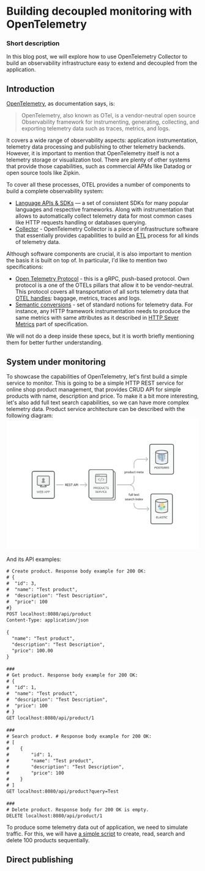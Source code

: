 # Building decoupled monitoring with OpenTelemetry

### Short description
In this blog post, we will explore how to use OpenTelemetry Collector to build an observability infrastructure easy to extend and decoupled from the application.

## Introduction
[OpenTelemetry](https://opentelemetry.io/docs/), as documentation says, is:
> OpenTelemetry, also known as OTel, is a vendor-neutral open source Observability framework for instrumenting, generating, collecting, and exporting telemetry data such as traces, metrics, and logs.

It covers a wide range of observability aspects: application instrumentation, telemetry data processing and publishing to other telemetry backends.
However, it is important to mention that OpenTelemetry itself is not a telemetry storage or visualization tool.
There are plenty of other systems that provide those capabilities, such as commercial APMs like Datadog or open source tools like Zipkin. 

To cover all these processes, OTEL provides a number of components to build a complete observability system:
- [Language APIs & SDKs](https://opentelemetry.io/docs/languages/) — a set of consistent SDKs for many popular languages and respective frameworks. 
Along with instrumentation that allows to automatically collect telemetry data for most common cases like HTTP requests handling or databases querying.
- [Collector](https://opentelemetry.io/docs/collector/) - OpenTelemetry Collector is a piece of infrastructure software that essentially provides capabilities to build an [ETL](https://en.wikipedia.org/wiki/Extract,_transform,_load) process for all kinds of telemetry data. 

Although software components are crucial, it is also important to mention the basis it is built on top of.
In particular, I'd like to mention two specifications:
- [Open Telemetry Protocol](https://opentelemetry.io/docs/specs/otlp/) - this is a gRPC, push-based protocol. Own protocol is a one of the OTELs pillars that allow it to be vendor-neutral. This protocol covers all transportation of all sorts telemetry data that [OTEL handles](https://opentelemetry.io/docs/concepts/signals/): baggage, metrics, traces and logs.
- [Semantic conversions](https://opentelemetry.io/docs/specs/semconv/) - set of standard notions for telemetry data. For instance, any HTTP framework instrumentation needs to produce the same metrics with same attributes as it described in [HTTP Sever Metrics](https://opentelemetry.io/docs/specs/semconv/http/http-metrics/#metric-httpserverrequestduration) part of specification.   

We will not do a deep inside these specs, but it is worth briefly mentioning them for better further understanding.


## System under monitoring
To showcase the capabilities of OpenTelemetry, let's first build a simple service to monitor.
This is going to be a simple HTTP REST service for online shop product management, that provides CRUD API for simple products with name, description and price.
To make it a bit more interesting, let's also add full text search capabilities, so we can have more complex telemetry data.
Product service architecture can be described with the following diagram:
![1-system-under-monitoring.png](images%2F1-system-under-monitoring.png)

And its API examples:
```http request
# Create product. Response body example for 200 OK:
# {
#  "id": 3,
#  "name": "Test product",
#  "description": "Test Description",
#  "price": 100
#}
POST localhost:8080/api/product
Content-Type: application/json

{
  "name": "Test product",
  "description": "Test Description",
  "price": 100.00
}

###
# Get product. Response body example for 200 OK:
# {
#  "id": 1,
#  "name": "Test product",
#  "description": "Test Description",
#  "price": 100
# }
GET localhost:8080/api/product/1

###
# Search product. # Response body example for 200 OK:
# [
#    {
#        "id": 1,
#        "name": "Test product",
#        "description": "Test Description",
#        "price": 100
#    }
# ]
GET localhost:8080/api/product?query=Test

###
# Delete product. Response body for 200 OK is empty.
DELETE localhost:8080/api/product/1
```

To produce some telemetry data out of application, we need to simulate traffic.
For this, we will have [a simple script](https://github.com/IvannKurchenko/blog-opentelemetry-building-decoupled-monitoring/blob/main/traffic.sh)
to create, read, search and delete 100 products sequentially.

## Direct publishing

